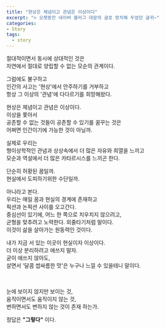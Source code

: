 ```yaml
---
title: "현상은 체념이고 관념은 이상이다"
excerpt: "> 오랫동안 네이버 블러그 대문의 글로 방치해 두었던 글귀~"
categories:
- Story
tags:
  - story
---
```


절대적이면서 동시에 상대적인 것은  
자연에서 절대로 양립할 수 없는 모순의 관계이다.  
  
그럼에도 불구하고  
인간의 사고는 '현상'에서 안주하기를 거부하고  
항상 그 이상의 '관념'에 다다르기를 희망해왔다.  
  
현상은 체념이고 관념은 이상이다.  
이상을 쫓아서  
공존할 수 없는 것들이 공존할 수 있기를 꿈꾸는 것은  
어쩌면 인간이기에 가능한 것이 아닐까.  
  
실제로 우리는  
형이상학적인 관념과 상상속에서 더 많은 자유와 희열을 느끼고  
모순과 역설에서 더 많은 카타르시스를 느끼곤 한다.  
  
단순히 허황된 꿈일까.  
현실에서 도피하기위한 수단일까.  
  
아니라고 본다.  
우리는 매일 꿈과 현실의 경계에 존재하고  
픽션과 논픽션 사이를 오고간다.  
중심선이 있기에, 어느 한 쪽으로 치우치지 않으려고,  
균형을 맞추려고 노력한다. 외줄타기처럼 말이다.  
이것이 삶을 살아가는 원동력인 것이다.  
  
내가 지금 서 있는 이곳이 현실이자 이상이다.  
더 이상 분리하려고 애쓰지 말자.  
굳이 애쓰지 않아도,  
살면서 '달콤 쌉싸름한 맛'은 누구나 느낄 수 있을테니 말이다.  

<br><br>
눈에 보이지 않지만 보이는 것,  
움직이면서도 움직이지 않는 것,  
변하면서도 변하지 않는 것이 존재 하는가.  
  
정답은 **"그렇다"** 이다.